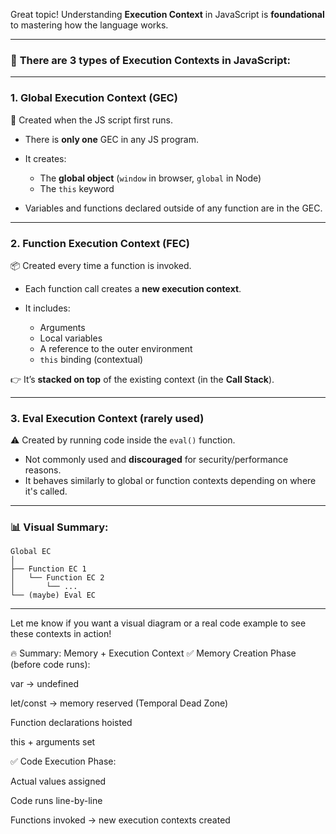 Great topic! Understanding **Execution Context** in JavaScript is **foundational** to mastering how the language works.

---

### 🧠 **There are 3 types of Execution Contexts in JavaScript:**

---

### 1. **Global Execution Context (GEC)**

👑 Created when the JS script first runs.

* There is **only one** GEC in any JS program.
* It creates:

  * The **global object** (`window` in browser, `global` in Node)
  * The `this` keyword
* Variables and functions declared outside of any function are in the GEC.

---

### 2. **Function Execution Context (FEC)**

📦 Created every time a function is invoked.

* Each function call creates a **new execution context**.
* It includes:

  * Arguments
  * Local variables
  * A reference to the outer environment
  * `this` binding (contextual)

👉 It’s **stacked on top** of the existing context (in the **Call Stack**).

---

### 3. **Eval Execution Context** (rarely used)

⚠️ Created by running code inside the `eval()` function.

* Not commonly used and **discouraged** for security/performance reasons.
* It behaves similarly to global or function contexts depending on where it's called.

---

### 📊 Visual Summary:

```
Global EC
│
├── Function EC 1
│   └── Function EC 2
│       └── ...
└── (maybe) Eval EC
```

---

Let me know if you want a visual diagram or a real code example to see these contexts in action!


🔥 Summary: Memory + Execution Context
✅ Memory Creation Phase (before code runs):

var → undefined

let/const → memory reserved (Temporal Dead Zone)

Function declarations hoisted

this + arguments set

✅ Code Execution Phase:

Actual values assigned

Code runs line-by-line

Functions invoked → new execution contexts created